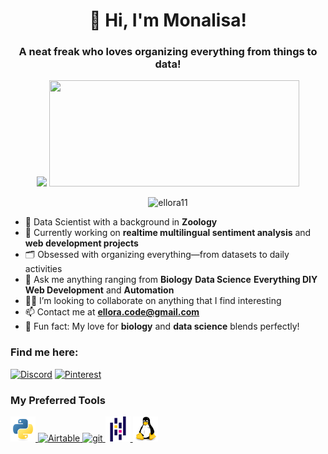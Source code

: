 <h1 align="center"> 🌸 Hi, I'm Monalisa! </h1>
<h3 align="center">A neat freak who loves organizing everything from things to data! </h3>


<p align='center'>
  <a href="#"><img src="https://github-readme-stats.vercel.app/api?username=ellora11&show_icons=true&theme=dracula" width="410"></a>
  <img src="https://github-readme-stats.vercel.app/api/top-langs/?username=ellora11&layout=compact&theme=dracula&langs_count=8" width="400" height="170"/>
</p> 

<p align="center"> <img src="https://komarev.com/ghpvc/?username=ellora11&label=Profile%20views&color=0e75b6&style=flat" alt="ellora11" /> </p>

- 🔬 Data Scientist with a background in **Zoology** 
- 🧠 Currently working on **realtime multilingual sentiment analysis** and **web development projects**
- 🗂 Obsessed with organizing everything—from datasets to daily activities
- 💬 Ask me anything ranging from **Biology** **Data Science** **Everything DIY** **Web Development** and **Automation**
- 🧑‍💻 I’m looking to collaborate on anything that I find interesting
- 📫 Contact me at **ellora.code@gmail.com**
- 🌱 Fun fact: My love for **biology** and **data science** blends perfectly!

<p align="left">
<h3 align="left">Find me here:</h3> 
<a href="https://discord.gg/wallflowerpot"><img src="https://img.shields.io/static/v1?logo=discord&label=&message=Discord&color=36393f&style=flat-square" alt="Discord"></a> <a href="https://pinterest.com/thisismonalisaarya"><img src="https://img.shields.io/static/v1?logo=pinterest&label=&message=Pinterest&color=E60023&style=flat-square" alt="Pinterest"></a> </p>

<p align="left">
<h3 align="left">My Preferred Tools</h3>
<p align="left"> 
<a href="https://www.python.org" target="_blank"> <img src="https://raw.githubusercontent.com/devicons/devicon/master/icons/python/python-original.svg" alt="python" width="40" height="40"/> </a> 
<a href="https://airtable.com" target="_blank"> <img src="https://www.vectorlogo.zone/logos/airtable/airtable-icon.svg" alt="Airtable" width="40" height="40"/> </a> 
<a href="https://git-scm.com/" target="_blank"> <img src="https://www.vectorlogo.zone/logos/git-scm/git-scm-icon.svg" alt="git" width="40" height="40"/> </a>
<a href="https://pandas.pydata.org/" target="_blank"> <img src="https://raw.githubusercontent.com/devicons/devicon/master/icons/pandas/pandas-original.svg" alt="pandas" width="40" height="40"/> </a>
<a href="https://www.linux.org/" target="_blank"> <img src="https://raw.githubusercontent.com/devicons/devicon/master/icons/linux/linux-original.svg" alt="linux" width="40" height="40"/> </a>  
</p>
